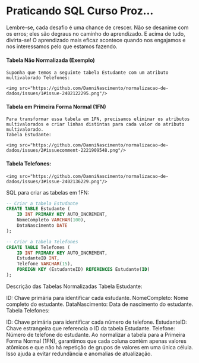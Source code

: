 # Praticando SQL Curso Proz...

Lembre-se, cada desafio é uma chance de crescer. Não se desanime com os erros; eles são degraus no caminho do aprendizado. E acima de tudo, divirta-se! 
O aprendizado mais eficaz acontece quando nos engajamos e nos interessamos pelo que estamos fazendo.

#### Tabela Não Normalizada (Exemplo)
```
Suponha que temos a seguinte tabela Estudante com um atributo multivalorado Telefones:

<img src="https://github.com/DanniNascimento/normalizacao-de-dados/issues/1#issue-2402122295.png"/>
```

#### Tabela em Primeira Forma Normal (1FN)
```
Para transformar essa tabela em 1FN, precisamos eliminar os atributos multivalorados e criar linhas distintas para cada valor do atributo multivalorado.
Tabela Estudante:

<img src="https://github.com/DanniNascimento/normalizacao-de-dados/issues/2#issuecomment-2221909548.png"/>
```

#### Tabela Telefones:
```
<img src="https://github.com/DanniNascimento/normalizacao-de-dados/issues/3#issue-2402136229.png"/>
```

SQL para criar as tabelas em 1FN:

```sql
-- Criar a tabela Estudante
CREATE TABLE Estudante (
    ID INT PRIMARY KEY AUTO_INCREMENT,
    NomeCompleto VARCHAR(100),
    DataNascimento DATE
);

-- Criar a tabela Telefones
CREATE TABLE Telefones (
    ID INT PRIMARY KEY AUTO_INCREMENT,
    EstudanteID INT,
    Telefone VARCHAR(15),
    FOREIGN KEY (EstudanteID) REFERENCES Estudante(ID)
);
```
Descrição das Tabelas Normalizadas
Tabela Estudante:

ID: Chave primária para identificar cada estudante.
NomeCompleto: Nome completo do estudante.
DataNascimento: Data de nascimento do estudante.
Tabela Telefones:

ID: Chave primária para identificar cada número de telefone.
EstudanteID: Chave estrangeira que referencia o ID da tabela Estudante.
Telefone: Número de telefone do estudante.
Ao normalizar a tabela para a Primeira Forma Normal (1FN), garantimos que cada coluna contém apenas valores atômicos e que não há repetição de grupos de valores em uma única célula. Isso ajuda a evitar redundância e anomalias de atualização.

